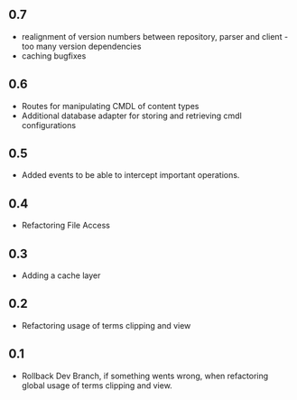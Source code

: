 ## 0.7
* realignment of version numbers between repository, parser and client - too many version dependencies
* caching bugfixes
## 0.6
* Routes for manipulating CMDL of content types
* Additional database adapter for storing and retrieving cmdl configurations
## 0.5
* Added events to be able to intercept important operations.
## 0.4
* Refactoring File Access
## 0.3
* Adding a cache layer
## 0.2
* Refactoring usage of terms clipping and view
## 0.1
* Rollback Dev Branch, if something wents wrong, when refactoring global usage of terms clipping and view.